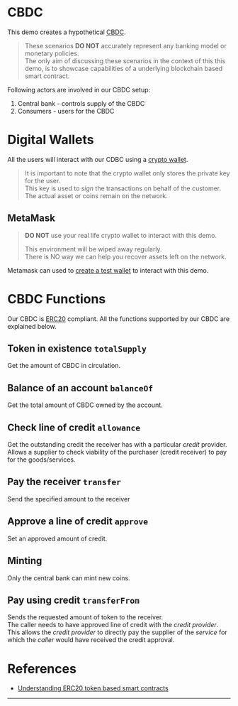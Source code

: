 
# CBDC

This demo creates a hypothetical [CBDC][1].  

> These scenarios **DO NOT** accurately represent any banking model or monetary policies.  
> The only aim of discussing these scenarios in the context of this this demo, is to showcase capabilities of a underlying blockchain based smart contract.

Following actors are involved in our CBDC setup:

1. Central bank - controls supply of the CBDC
2. Consumers - users for the CBDC

# Digital Wallets

All the users will interact with our CDBC using a [crypto wallet][3].

> It is important to note that the crypto wallet only stores the private key for the user.  
> This key is used to _sign_ the transactions on behalf of the customer.
> The actual asset or coins remain on the network.

## MetaMask

> **DO NOT** use your real life crypto wallet to interact with this demo.  
> 
> This environment will be wiped away regularly.  
> There is NO way we can help you recover assets left on the network.

Metamask can used to [create a test wallet][2] to interact with this demo.

# CBDC Functions

Our CBDC is [ERC20][5] compliant.  All the functions supported by our CBDC are explained below.

## Token in existence `totalSupply`

Get the amount of CBDC in circulation.

## Balance of an account `balanceOf`

Get the total amount of CBDC owned by the account.

## Check line of credit `allowance`

Get the outstanding credit the receiver has with a particular _credit_ provider.  
Allows a supplier to check viability of the purchaser (credit receiver) to pay for the goods/services.

## Pay the receiver `transfer`

Send the specified amount to the receiver

## Approve a line of credit `approve`

Set an approved amount of credit.

## Minting

Only the central bank can mint new coins.

## Pay using credit `transferFrom`

Sends the requested amount of token to the receiver.  
The caller needs to have approved line of credit with the _credit provider_.  
This allows the _credit provider_ to directly pay the supplier of the _service_ for which the _caller_ would have received the credit approval.

# References

- [Understanding ERC20 token based smart contracts][5]

---------
[1]: https://www.investopedia.com/terms/c/central-bank-digital-currency-cbdc.asp
[2]: https://www.youtube.com/watch?v=xeIkeB8iUrM
[3]: https://en.wikipedia.org/wiki/Cryptocurrency_wallet
[4]: https://en.wikipedia.org/wiki/Reserve_requirement#Countries_and_districts_without_reserve_requirements
[5]: https://ethereum.org/en/developers/tutorials/understand-the-erc-20-token-smart-contract/#a-basic-implementation-of-erc-20-tokens

